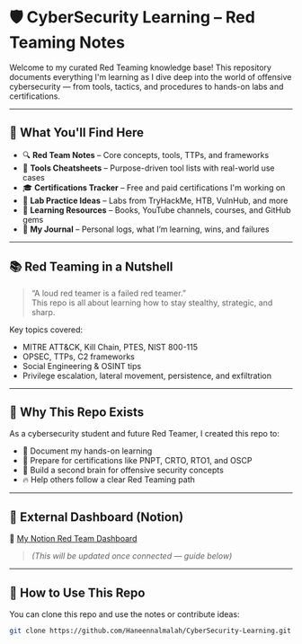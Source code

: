 # 🛡️ CyberSecurity Learning – Red Teaming Notes

Welcome to my curated Red Teaming knowledge base! This repository documents everything I'm learning as I dive deep into the world of offensive cybersecurity — from tools, tactics, and procedures to hands-on labs and certifications.

---

## 📌 What You'll Find Here

- 🔍 **Red Team Notes** – Core concepts, tools, TTPs, and frameworks
- 🧰 **Tools Cheatsheets** – Purpose-driven tool lists with real-world use cases
- 🎓 **Certifications Tracker** – Free and paid certifications I'm working on
- 🧪 **Lab Practice Ideas** – Labs from TryHackMe, HTB, VulnHub, and more
- 📖 **Learning Resources** – Books, YouTube channels, courses, and GitHub gems
- 📝 **My Journal** – Personal logs, what I’m learning, wins, and failures

---

## 📚 Red Teaming in a Nutshell

> “A loud red teamer is a failed red teamer.”  
> This repo is all about learning how to stay stealthy, strategic, and sharp.

Key topics covered:
- MITRE ATT&CK, Kill Chain, PTES, NIST 800-115
- OPSEC, TTPs, C2 frameworks
- Social Engineering & OSINT tips
- Privilege escalation, lateral movement, persistence, and exfiltration

---

## 🧠 Why This Repo Exists

As a cybersecurity student and future Red Teamer, I created this repo to:
- 📓 Document my hands-on learning
- 🧩 Prepare for certifications like PNPT, CRTO, RTO1, and OSCP
- 🧠 Build a second brain for offensive security concepts
- 🔥 Help others follow a clear Red Teaming path

---

## 🔗 External Dashboard (Notion)

🔗 [My Notion Red Team Dashboard](https://www.notion.so/)  
> *(This will be updated once connected — guide below)*

---

## 🚀 How to Use This Repo

You can clone this repo and use the notes or contribute ideas:

```bash
git clone https://github.com/Haneennalmalah/CyberSecurity-Learning.git
